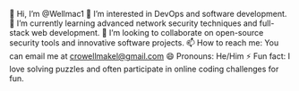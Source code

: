 👋 Hi, I’m @Wellmac1
👀 I’m interested in DevOps and software development.
🌱 I’m currently learning advanced network security techniques and full-stack web development.
💞️ I’m looking to collaborate on open-source security tools and innovative software projects.
📫 How to reach me: You can email me at crowellmakel@gmail.com
😄 Pronouns: He/Him
⚡ Fun fact: I love solving puzzles and often participate in online coding challenges for fun.
